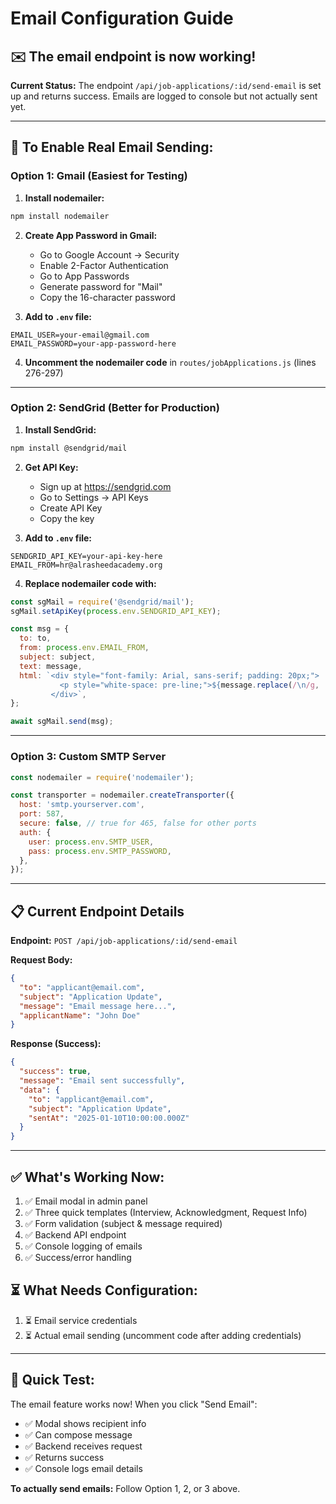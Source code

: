 # Email Configuration Guide

## ✉️ The email endpoint is now working!

**Current Status:** The endpoint `/api/job-applications/:id/send-email` is set up and returns success. Emails are logged to console but not actually sent yet.

---

## 🔧 To Enable Real Email Sending:

### **Option 1: Gmail (Easiest for Testing)**

1. **Install nodemailer:**
```bash
npm install nodemailer
```

2. **Create App Password in Gmail:**
   - Go to Google Account → Security
   - Enable 2-Factor Authentication
   - Go to App Passwords
   - Generate password for "Mail"
   - Copy the 16-character password

3. **Add to `.env` file:**
```env
EMAIL_USER=your-email@gmail.com
EMAIL_PASSWORD=your-app-password-here
```

4. **Uncomment the nodemailer code** in `routes/jobApplications.js` (lines 276-297)

---

### **Option 2: SendGrid (Better for Production)**

1. **Install SendGrid:**
```bash
npm install @sendgrid/mail
```

2. **Get API Key:**
   - Sign up at https://sendgrid.com
   - Go to Settings → API Keys
   - Create API Key
   - Copy the key

3. **Add to `.env` file:**
```env
SENDGRID_API_KEY=your-api-key-here
EMAIL_FROM=hr@alrasheedacademy.org
```

4. **Replace nodemailer code with:**
```javascript
const sgMail = require('@sendgrid/mail');
sgMail.setApiKey(process.env.SENDGRID_API_KEY);

const msg = {
  to: to,
  from: process.env.EMAIL_FROM,
  subject: subject,
  text: message,
  html: `<div style="font-family: Arial, sans-serif; padding: 20px;">
           <p style="white-space: pre-line;">${message.replace(/\n/g, '<br>')}</p>
         </div>`,
};

await sgMail.send(msg);
```

---

### **Option 3: Custom SMTP Server**

```javascript
const nodemailer = require('nodemailer');

const transporter = nodemailer.createTransporter({
  host: 'smtp.yourserver.com',
  port: 587,
  secure: false, // true for 465, false for other ports
  auth: {
    user: process.env.SMTP_USER,
    pass: process.env.SMTP_PASSWORD,
  },
});
```

---

## 📋 Current Endpoint Details

**Endpoint:** `POST /api/job-applications/:id/send-email`

**Request Body:**
```json
{
  "to": "applicant@email.com",
  "subject": "Application Update",
  "message": "Email message here...",
  "applicantName": "John Doe"
}
```

**Response (Success):**
```json
{
  "success": true,
  "message": "Email sent successfully",
  "data": {
    "to": "applicant@email.com",
    "subject": "Application Update",
    "sentAt": "2025-01-10T10:00:00.000Z"
  }
}
```

---

## ✅ What's Working Now:

1. ✅ Email modal in admin panel
2. ✅ Three quick templates (Interview, Acknowledgment, Request Info)
3. ✅ Form validation (subject & message required)
4. ✅ Backend API endpoint
5. ✅ Console logging of emails
6. ✅ Success/error handling

## ⏳ What Needs Configuration:

1. ⏳ Email service credentials
2. ⏳ Actual email sending (uncomment code after adding credentials)

---

## 🚀 Quick Test:

The email feature works now! When you click "Send Email":
- ✅ Modal shows recipient info
- ✅ Can compose message
- ✅ Backend receives request
- ✅ Returns success
- ✅ Console logs email details

**To actually send emails:** Follow Option 1, 2, or 3 above.
